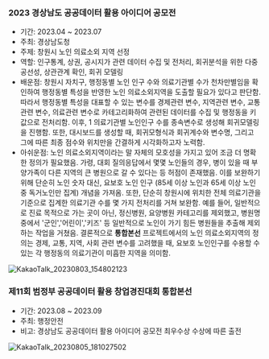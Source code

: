 ### 2023 경상남도 공공데이터 활용 아이디어 공모전

- 기간: 2023.04 ~ 2023.07
- 주최: 경상남도청
- 주제: 창원시 노인 의료소외 지역 선정
- 역할: 인구통계, 상권, 공시지가 관련 데이터 수집 및 전처리, 회귀분석을 위한 다중공선성, 상관관계 확인, 회귀 모델링 
- 배운점: 창원시 자치구, 행정동별 노인 인구 수와 의료기관별 수가 천차만별임을 확인하여 행정동별 특성을 반영한 노인 의료소외지역을 도출할 필요가 있다고 판단함. 따라서 행정동별 특성을 대표할 수 있는 변수를 경제관련 변수, 지역관련 변수, 교통관련 변수, 의료관련 변수로 카테고리화하여 관련된 데이터를 수집 및 행정동을 키값으로 전처리함. 이후, 1 의료기관별 노인인구 수를 종속변수로 생성해 회귀모델링을 진행함. 또한, 대시보드를 생성할 때, 회귀모형식과 회귀계수와 변수명, 그리고 그에 따른 최종 점수와 위치만을 간결하게 시각화하고자 노력함.
- 아쉬운점: 노인 의료소외지역이라는 말 자체의 모호성을 가지고 있어 조금 더 명확한 정의가 필요했음. 가령, 대회 질의응답에서 몇몇 노인들의 경우, 병이 있을 때 부양가족이 다른 지역의 큰 병원으로 갈 수 있다는 등 허점이 존재했음. 이를 보완하기 위해 단순히 노인 숫자 대신, 요보호 노인 인구 (85세 이상 노인과 65세 이상 노인 중 독거노인만 집계) 개념을 가져옴. 또한, 단순히 창원시에 위치한 전체 의료기관을 기준으로 집계한 의료기관 수를 몇 가지 전처리를 거쳐 보완함. 예를 들어, 일반적으로 진료 목적으로 가는 곳이 아닌, 정신병원, 요양병원 카테고리를 제외했고, 병원명 중에서 '군인','어린이','키즈' 등 일반적으로 노인이 가기 힘든 병원들을 추출해 제외하는 작업을 거쳤음. 결론적으로 **통합본선** 프로젝트에서의 노인 의료소외지역의 정의는 경제, 교통, 지역, 사회 관련 변수를 고려했을 때, 요보호 노인인구를 수용할 수 있는 각 행정동의 의료기관이 미흡한 지역을 의미함.

![KakaoTalk_20230803_154802123](https://github.com/gyu-yeong/PROJECT/assets/139207337/dfa9652f-5d90-479c-934b-240f7384b5e4)

### 제11회 범정부 공공데이터 활용 창업경진대회 통합본선

- 기간: 2023.08 ~ 2023.09
- 주최: 행정안전
- 비고: 경상남도 공공데이터 활용 아이디어 공모전 최우수상 수상에 따른 출전
  
![KakaoTalk_20230805_181027502](https://github.com/gyu-yeong/PROJECT/assets/139207337/678b0747-c400-41e6-bd7c-f8601492ec32)

